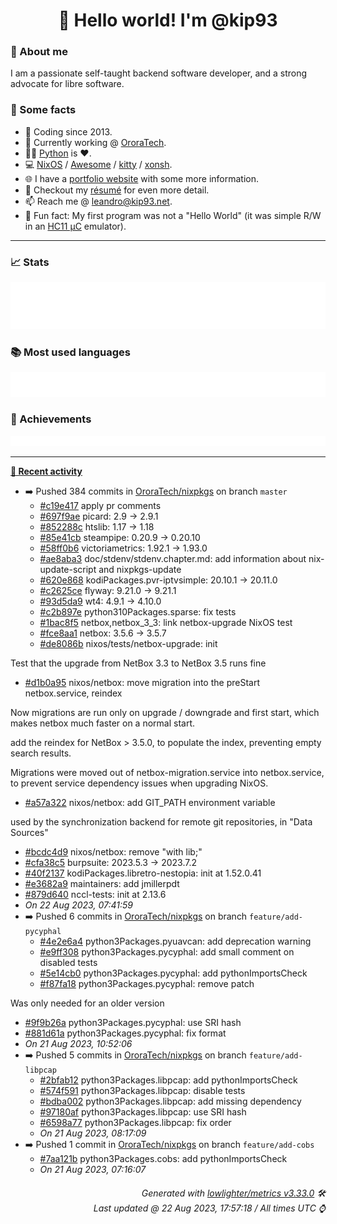 <!-- README template, populated using this action:
     https://github.com/kip93/kip93/blob/main/.github/workflows/readme.yml. -->

<h1 align="center">👋 Hello world! I'm @kip93</h1> <!-- LOGIN => username -->

### 👤 About me

I am a passionate self-taught backend software developer, and a strong advocate for libre software.


### 💬 Some facts

* 📅 Coding since 2013.
* 💼 Currently working @ [OroraTech](https://ororatech.com/).
* 👨‍💻 [Python](https://github.com/search?q=user%3Akip93&l=python) is ❤️. <!-- LOGIN => username -->
* 💻 [NixOS](https://github.com/NixOS/) /
     [Awesome](https://github.com/awesomeWM/) /
     [kitty](https://github.com/kovidgoyal/kitty/) /
     [xonsh](https://github.com/xonsh/).
* 🌐 I have a [portfolio website](https://kip93.net/) with some more information.
* 📝 Checkout my [résumé](https://kip93.net/resume/) for even more detail.
* 📫 Reach me @ [leandro@kip93.net](mailto:leandro@kip93.net).
* 🎲 Fun fact: My first program was not a "Hello World" (it was simple R/W in an [HC11 µC](https://en.wikipedia.org/wiki/68HC11) emulator).


-----------------------------------------------------------------------------------------------------------------------


### 📈 Stats

![](./stats.svg)


### 📚 Most used languages <!-- by percentage, in decreasing order -->

![](./languages.svg)


### 🏅 Achievements

![](./achievements.svg)


-----------------------------------------------------------------------------------------------------------------------


**[📰 Recent activity](https://github.com/kip93)**
* ➡️ Pushed 384 commits in [OroraTech/nixpkgs](https://github.com/OroraTech/nixpkgs) on branch `master`
  * [#c19e417](https://github.com/OroraTech/nixpkgs/commit/c19e417) apply pr comments
  * [#697f9ae](https://github.com/OroraTech/nixpkgs/commit/697f9ae) picard: 2.9 -&gt; 2.9.1
  * [#852288c](https://github.com/OroraTech/nixpkgs/commit/852288c) htslib: 1.17 -&gt; 1.18
  * [#85e41cb](https://github.com/OroraTech/nixpkgs/commit/85e41cb) steampipe: 0.20.9 -&gt; 0.20.10
  * [#58ff0b6](https://github.com/OroraTech/nixpkgs/commit/58ff0b6) victoriametrics: 1.92.1 -&gt; 1.93.0
  * [#ae8aba3](https://github.com/OroraTech/nixpkgs/commit/ae8aba3) doc/stdenv/stdenv.chapter.md: add information about nix-update-script and nixpkgs-update
  * [#620e868](https://github.com/OroraTech/nixpkgs/commit/620e868) kodiPackages.pvr-iptvsimple: 20.10.1 -&gt; 20.11.0
  * [#c2625ce](https://github.com/OroraTech/nixpkgs/commit/c2625ce) flyway: 9.21.0 -&gt; 9.21.1
  * [#93d5da9](https://github.com/OroraTech/nixpkgs/commit/93d5da9) wt4: 4.9.1 -&gt; 4.10.0
  * [#c2b897e](https://github.com/OroraTech/nixpkgs/commit/c2b897e) python310Packages.sparse: fix tests
  * [#1bac8f5](https://github.com/OroraTech/nixpkgs/commit/1bac8f5) netbox,netbox_3_3: link netbox-upgrade NixOS test
  * [#fce8aa1](https://github.com/OroraTech/nixpkgs/commit/fce8aa1) netbox: 3.5.6 -&gt; 3.5.7
  * [#de8086b](https://github.com/OroraTech/nixpkgs/commit/de8086b) nixos/tests/netbox-upgrade: init

Test that the upgrade from NetBox 3.3 to NetBox 3.5 runs fine
  * [#d1b0a95](https://github.com/OroraTech/nixpkgs/commit/d1b0a95) nixos/netbox: move migration into the preStart netbox.service, reindex

Now migrations are run only on upgrade / downgrade and first start,
which makes netbox much faster on a normal start.

add the reindex for NetBox &gt; 3.5.0, to populate the index, preventing
empty search results.

Migrations were moved out of netbox-migration.service into
netbox.service, to prevent service dependency issues when upgrading
NixOS.
  * [#a57a322](https://github.com/OroraTech/nixpkgs/commit/a57a322) nixos/netbox: add GIT_PATH environment variable

used by the synchronization backend for remote git repositories, in
&#34;Data Sources&#34;
  * [#bcdc4d9](https://github.com/OroraTech/nixpkgs/commit/bcdc4d9) nixos/netbox: remove &#34;with lib;&#34;
  * [#cfa38c5](https://github.com/OroraTech/nixpkgs/commit/cfa38c5) burpsuite: 2023.5.3 -&gt; 2023.7.2
  * [#40f2137](https://github.com/OroraTech/nixpkgs/commit/40f2137) kodiPackages.libretro-nestopia: init at 1.52.0.41
  * [#e3682a9](https://github.com/OroraTech/nixpkgs/commit/e3682a9) maintainers: add jmillerpdt
  * [#879d640](https://github.com/OroraTech/nixpkgs/commit/879d640) nccl-tests: init at 2.13.6
  * *On 22 Aug 2023, 07:41:59*
* ➡️ Pushed 6 commits in [OroraTech/nixpkgs](https://github.com/OroraTech/nixpkgs) on branch `feature/add-pycyphal`
  * [#4e2e6a4](https://github.com/OroraTech/nixpkgs/commit/4e2e6a4) python3Packages.pyuavcan: add deprecation warning
  * [#e9ff308](https://github.com/OroraTech/nixpkgs/commit/e9ff308) python3Packages.pycyphal: add small comment on disabled tests
  * [#5e14cb0](https://github.com/OroraTech/nixpkgs/commit/5e14cb0) python3Packages.pycyphal: add pythonImportsCheck
  * [#f87fa18](https://github.com/OroraTech/nixpkgs/commit/f87fa18) python3Packages.pycyphal: remove patch

Was only needed for an older version
  * [#9f9b26a](https://github.com/OroraTech/nixpkgs/commit/9f9b26a) python3Packages.pycyphal: use SRI hash
  * [#881d61a](https://github.com/OroraTech/nixpkgs/commit/881d61a) python3Packages.pycyphal: fix format
  * *On 21 Aug 2023, 10:52:06*
* ➡️ Pushed 5 commits in [OroraTech/nixpkgs](https://github.com/OroraTech/nixpkgs) on branch `feature/add-libpcap`
  * [#2bfab12](https://github.com/OroraTech/nixpkgs/commit/2bfab12) python3Packages.libpcap: add pythonImportsCheck
  * [#574f591](https://github.com/OroraTech/nixpkgs/commit/574f591) python3Packages.libpcap: disable tests
  * [#bdba002](https://github.com/OroraTech/nixpkgs/commit/bdba002) python3Packages.libpcap: add missing dependency
  * [#97180af](https://github.com/OroraTech/nixpkgs/commit/97180af) python3Packages.libpcap: use SRI hash
  * [#6598a77](https://github.com/OroraTech/nixpkgs/commit/6598a77) python3Packages.libpcap: fix order
  * *On 21 Aug 2023, 08:17:09*
* ➡️ Pushed 1 commit in [OroraTech/nixpkgs](https://github.com/OroraTech/nixpkgs) on branch `feature/add-cobs`
  * [#7aa121b](https://github.com/OroraTech/nixpkgs/commit/7aa121b) python3Packages.cobs: add pythonImportsCheck
  * *On 21 Aug 2023, 07:16:07*
 <!-- Last activity -->


<h6 align="right"><em>
    Generated with <a href="https://github.com/lowlighter/metrics/tree/latest/">lowlighter/metrics v3.33.0</a> 🛠️<br> <!-- VERSION => MAJOR.minor.patch -->
    Last updated @ 22 Aug 2023, 17:57:18 / All times UTC ⌚ <!-- meta.generated => DD/MM/YYYY, hh:mm -->
</em></h6>
